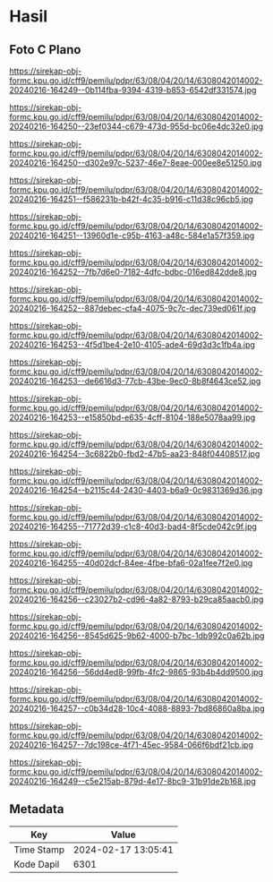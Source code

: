 # Hasil

## Foto C Plano

https://sirekap-obj-formc.kpu.go.id/cff9/pemilu/pdpr/63/08/04/20/14/6308042014002-20240216-164249--0b114fba-9394-4319-b853-6542df331574.jpg

https://sirekap-obj-formc.kpu.go.id/cff9/pemilu/pdpr/63/08/04/20/14/6308042014002-20240216-164250--23ef0344-c679-473d-955d-bc06e4dc32e0.jpg

https://sirekap-obj-formc.kpu.go.id/cff9/pemilu/pdpr/63/08/04/20/14/6308042014002-20240216-164250--d302e97c-5237-46e7-8eae-000ee8e51250.jpg

https://sirekap-obj-formc.kpu.go.id/cff9/pemilu/pdpr/63/08/04/20/14/6308042014002-20240216-164251--f586231b-b42f-4c35-b916-c11d38c96cb5.jpg

https://sirekap-obj-formc.kpu.go.id/cff9/pemilu/pdpr/63/08/04/20/14/6308042014002-20240216-164251--13960d1e-c95b-4163-a48c-584e1a57f359.jpg

https://sirekap-obj-formc.kpu.go.id/cff9/pemilu/pdpr/63/08/04/20/14/6308042014002-20240216-164252--7fb7d6e0-7182-4dfc-bdbc-016ed842dde8.jpg

https://sirekap-obj-formc.kpu.go.id/cff9/pemilu/pdpr/63/08/04/20/14/6308042014002-20240216-164252--887debec-cfa4-4075-9c7c-dec739ed061f.jpg

https://sirekap-obj-formc.kpu.go.id/cff9/pemilu/pdpr/63/08/04/20/14/6308042014002-20240216-164253--4f5d1be4-2e10-4105-ade4-69d3d3c1fb4a.jpg

https://sirekap-obj-formc.kpu.go.id/cff9/pemilu/pdpr/63/08/04/20/14/6308042014002-20240216-164253--de6616d3-77cb-43be-9ec0-8b8f4643ce52.jpg

https://sirekap-obj-formc.kpu.go.id/cff9/pemilu/pdpr/63/08/04/20/14/6308042014002-20240216-164253--e15850bd-e635-4cff-8104-188e5078aa99.jpg

https://sirekap-obj-formc.kpu.go.id/cff9/pemilu/pdpr/63/08/04/20/14/6308042014002-20240216-164254--3c6822b0-fbd2-47b5-aa23-848f04408517.jpg

https://sirekap-obj-formc.kpu.go.id/cff9/pemilu/pdpr/63/08/04/20/14/6308042014002-20240216-164254--b2115c44-2430-4403-b6a9-0c9831369d36.jpg

https://sirekap-obj-formc.kpu.go.id/cff9/pemilu/pdpr/63/08/04/20/14/6308042014002-20240216-164255--71772d39-c1c8-40d3-bad4-8f5cde042c9f.jpg

https://sirekap-obj-formc.kpu.go.id/cff9/pemilu/pdpr/63/08/04/20/14/6308042014002-20240216-164255--40d02dcf-84ee-4fbe-bfa6-02a1fee7f2e0.jpg

https://sirekap-obj-formc.kpu.go.id/cff9/pemilu/pdpr/63/08/04/20/14/6308042014002-20240216-164256--c23027b2-cd96-4a82-8793-b29ca85aacb0.jpg

https://sirekap-obj-formc.kpu.go.id/cff9/pemilu/pdpr/63/08/04/20/14/6308042014002-20240216-164256--8545d625-9b62-4000-b7bc-1db992c0a62b.jpg

https://sirekap-obj-formc.kpu.go.id/cff9/pemilu/pdpr/63/08/04/20/14/6308042014002-20240216-164256--56dd4ed8-99fb-4fc2-9865-93b4b4dd9500.jpg

https://sirekap-obj-formc.kpu.go.id/cff9/pemilu/pdpr/63/08/04/20/14/6308042014002-20240216-164257--c0b34d28-10c4-4088-8893-7bd86860a8ba.jpg

https://sirekap-obj-formc.kpu.go.id/cff9/pemilu/pdpr/63/08/04/20/14/6308042014002-20240216-164257--7dc198ce-4f71-45ec-9584-066f6bdf21cb.jpg

https://sirekap-obj-formc.kpu.go.id/cff9/pemilu/pdpr/63/08/04/20/14/6308042014002-20240216-164249--c5e215ab-879d-4e17-8bc9-31b91de2b168.jpg


## Metadata

| Key        | Value               |
| ---------- | ------------------- |
| Time Stamp | 2024-02-17 13:05:41 |
| Kode Dapil | 6301                |



